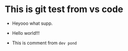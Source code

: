 # This is git test from vs code

- Heyooo what supp.

- Hello world!!!
- This is comment from `dev pond`
